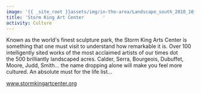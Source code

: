 ```yaml
---
image: '{{ _site_root }}assets/img/in-the-area/Landscape_south_2010_10_22.2.jpg'
title: 'Storm King Art Center       '
activity: Culture
---
```

<p>Known as the world's&nbsp;finest sculpture park, the&nbsp;Storm King Arts Center is something that one must visit to understand how remarkable it is. Over 100 intelligently sited&nbsp;works of the most acclaimed artists of our times dot the&nbsp;500 brilliantly landscaped&nbsp;acres. Calder, Serra, Bourgeois, Dubuffet, Moore, Judd, Smith&hellip; the name dropping alone will make you feel more cultured. An absolute must for the life list...</p><p><a href="http://www.stormkingartcenter.org/">www.stormkingartcenter.org</a></p>